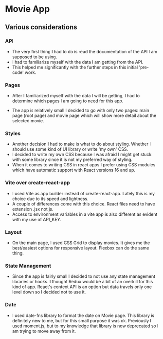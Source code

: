# Movie App

## Various considerations

### API

- The very first thing I had to do is read the documentation of the API I am supposed to be using.
- I had to familiarize myself with the data I am getting from the API.
- This helped me significantly with the further steps in this initial 'pre-code' work. 

### Pages

- After I familiarized myself with the data I will be getting, I had to determine which pages I am going to need for this app.

- The app is relatively small I decided to go with only two pages: main page (root page) and movie page which will show more detail about the selected movie.

### Styles
- Another decision I had to make is what to do about styling. Whether I should use some kind of UI library or write 'my own' CSS.
- I decided to write my own CSS because I was afraid I might get stuck with some library since it is not my preferred way of styling.
- When it comes to writing CSS in react apps I prefer using CSS modules which have automatic support with React versions 16 and up.

### Vite over create-react-app
- I used Vite as app builder instead of create-react-app. Lately this is my choice due to its speed and lightness.
- A couple of differences come with this choice. React files need to have extension .jsx not js.
- Access to environment variables in a vite app is also different as evident with my use of API_KEY.

### Layout
- On the main page, I used CSS Grid to display movies. It gives me the best/easiest options for responsive layout. Flexbox can do the same thing.

### State Management
- Since the app is fairly small I decided to not use any state management libraries or hooks. I thought Redux would be a bit of an overkill for this kind of app. React's context API is an option but data travels only one level down so I decided not to use it.

### Date
- I used date-fns library to format the date on Movie page. This library is definitely new to me, but for this small purpose it was ok. Previously I used moment.js, but to my knowledge that library is now deprecated so I am trying to move away from it.